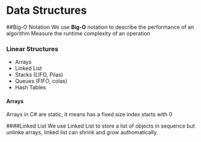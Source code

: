 ﻿# Data Structures

##Big-O Notation
We use **Big-O** notation to describe the performance of an algorithm
Measure the runtime complexity of an operation

### Linear Structures
* Arrays
* Linked List
* Stacks (LIFO, Pilas)
* Queues (FIFO, colas)
* Hash Tables

#### Arrays
Arrays in C# are static, it means has a fixed size
index starts with 0

####Linked List
We use Linked List to store a list of objects in sequence
but unlinke arrays, linked list can shrink and grow authomatically.

